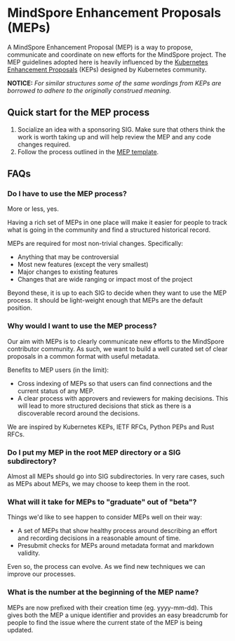 # MindSpore Enhancement Proposals (MEPs)

A MindSpore Enhancement Proposal (MEP) is a way to propose, communicate and coordinate on new efforts for the MindSpore project. The MEP guidelines adopted here is heavily
influenced by the [Kubernetes Enhancement Proposals](https://github.com/kubernetes/enhancements/blob/master/keps/README.md) (KEPs) designed by Kubernetes community.

**NOTICE:** *For similar structures some of the same wordings from KEPs are borrowed to adhere to the originally construed meaning.*

## Quick start for the MEP process

1. Socialize an idea with a sponsoring SIG.
   Make sure that others think the work is worth taking up and will help review the MEP and any code changes required.
2. Follow the process outlined in the [MEP template](XXX-mep-template/README.md).

## FAQs

### Do I have to use the MEP process?

More or less, yes.

Having a rich set of MEPs in one place will make it easier for people to track
what is going in the community and find a structured historical record.

MEPs are required for most non-trivial changes. Specifically:
* Anything that may be controversial
* Most new features (except the very smallest)
* Major changes to existing features
* Changes that are wide ranging or impact most of the project

Beyond these, it is up to each SIG to decide when they want to use the MEP
process. It should be light-weight enough that MEPs are the default position.

### Why would I want to use the MEP process?

Our aim with MEPs is to clearly communicate new efforts to the MindSpore contributor community.
As such, we want to build a well curated set of clear proposals in a common format with useful metadata.

Benefits to MEP users (in the limit):
* Cross indexing of MEPs so that users can find connections and the current status of any MEP.
* A clear process with approvers and reviewers for making decisions. This will lead to more structured decisions that stick as there is a discoverable record around the decisions.

We are inspired by Kubernetes KEPs, IETF RFCs, Python PEPs and Rust RFCs.

### Do I put my MEP in the root MEP directory or a SIG subdirectory?

Almost all MEPs should go into SIG subdirectories. In very rare cases, such as
MEPs about MEPs, we may choose to keep them in the root.

### What will it take for MEPs to "graduate" out of "beta"?

Things we'd like to see happen to consider MEPs well on their way:
* A set of MEPs that show healthy process around describing an effort and recording decisions in a reasonable amount of time.
* Presubmit checks for MEPs around metadata format and markdown validity.

Even so, the process can evolve. As we find new techniques we can improve our processes.

### What is the number at the beginning of the MEP name?

MEPs are now prefixed with their creation time (eg. yyyy-mm-dd). This gives
both the MEP a unique identifier and provides an easy breadcrumb for people to
find the issue where the current state of the MEP is being updated.
